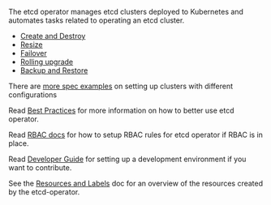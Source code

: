 The etcd operator manages etcd clusters deployed to Kubernetes and automates tasks related to operating an etcd cluster.

- [Create and Destroy](https://github.com/coreos/etcd-operator#create-and-destroy-an-etcd-cluster)
- [Resize](https://github.com/coreos/etcd-operator#resize-an-etcd-cluster)
- [Failover](https://github.com/coreos/etcd-operator#failover)
- [Rolling upgrade](https://github.com/coreos/etcd-operator#upgrade-an-etcd-cluster)
- [Backup and Restore](https://github.com/coreos/etcd-operator#backup-and-restore-an-etcd-cluster)

There are [more spec examples](https://github.com/coreos/etcd-operator/blob/master/doc/user/spec_examples.md) on setting up clusters with different configurations

Read [Best Practices](https://github.com/coreos/etcd-operator/blob/master/doc/best_practices.md) for more information on how to better use etcd operator.

Read [RBAC docs](https://github.com/coreos/etcd-operator/blob/master/doc/user/rbac.md) for how to setup RBAC rules for etcd operator if RBAC is in place.

Read [Developer Guide](https://github.com/coreos/etcd-operator/blob/master/doc/dev/developer_guide.md) for setting up a development environment if you want to contribute.

See the [Resources and Labels](https://github.com/coreos/etcd-operator/blob/master/doc/user/resource_labels.md) doc for an overview of the resources created by the etcd-operator.
